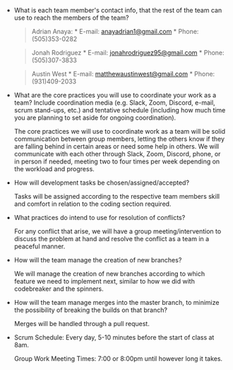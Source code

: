 * What is each team member's contact info, that the rest of the team can use to reach the members of the team?

	> Adrian Anaya:
		* E-mail: anayadrian1@gmail.com
		* Phone: (505)353-0282
		
	> Jonah Rodriguez
		* E-mail: jonahrodriguez95@gmail.com
		* Phone: (505)307-3833
		
	> Austin West
		* E-mail: matthewaustinwest@gmail.com
		* Phone: (931)409-2033

* What are the core practices you will use to coordinate your work as a team? Include coordination media (e.g. Slack, Zoom, Discord, e-mail, scrum stand-ups, etc.) and tentative schedule (including how much time you are planning to set aside for ongoing coordination). 

	The core practices we will use to coordinate work as a team will be solid communication between group members, letting the others know if they are falling behind in certain areas or need some help in others. We will communicate with each other through Slack, Zoom, Discord, phone, or in person if needed, meeting
two to four times per week depending on the workload and progress.

* How will development tasks be chosen/assigned/accepted?

	Tasks will be assigned according to the respective team members skill and comfort in relation to the coding section required.

* What practices do intend to use for resolution of conflicts?

	For any conflict that arise, we will have a group meeting/intervention to discuss the problem at hand and resolve the conflict as a team in a peaceful manner.
	
* How will the team manage the creation of new branches?

	We will manage the creation of new branches according to which feature we need to implement next, similar to how we did with codebreaker and the spinners.
	
* How will the team manage merges into the master branch, to minimize the possibility of breaking the builds on that branch?

	Merges will be handled through a pull request.
	
* Scrum Schedule:
	Every day, 5-10 minutes before the start of class at 8am.
	
	Group Work Meeting Times: 7:00 or 8:00pm until however long it takes.
